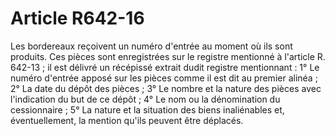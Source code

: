 # Article R642-16

Les bordereaux reçoivent un numéro d'entrée au moment où ils sont produits.   Ces pièces sont enregistrées sur le registre mentionné à l'article R. 642-13 ; il est délivré un récépissé extrait dudit registre mentionnant :   1° Le numéro d'entrée apposé sur les pièces comme il est dit au premier alinéa ;   2° La date du dépôt des pièces ;   3° Le nombre et la nature des pièces avec l'indication du but de ce dépôt ;   4° Le nom ou la dénomination du cessionnaire ;   5° La nature et la situation des biens inaliénables et, éventuellement, la mention qu'ils peuvent être déplacés.